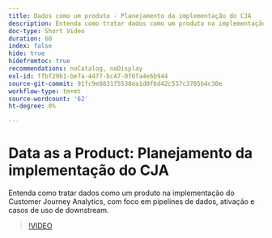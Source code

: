 ```yaml
---
title: Dados como um produto - Planejamento da implementação do CJA
description: Entenda como tratar dados como um produto na implementação do Customer Journey Analytics, com foco em pipelines de dados, ativação e casos de uso de downstream.
doc-type: Short Video
duration: 60
index: false
hide: true
hidefromtoc: true
recommendations: noCatalog, noDisplay
exl-id: ffbf29b1-be7a-4477-bc47-0f6fa4e6b944
source-git-commit: 91fc9e0831f5538ea1d0f6d42c537c3705b4c30e
workflow-type: tm+mt
source-wordcount: '62'
ht-degree: 0%

---
```


# Data as a Product: Planejamento da implementação do CJA

Entenda como tratar dados como um produto na implementação do Customer Journey Analytics, com foco em pipelines de dados, ativação e casos de uso de downstream.

<!-- 62_S113_3442460_59_data-as-a-product-planning-your-cja-implementation -->
>[!VIDEO](https://video.tv.adobe.com/v/3458332/?learn=on&enablevpops=true)
